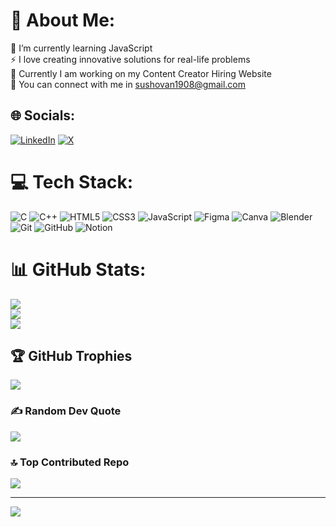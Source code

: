 # 💫 About Me:
🌱 I’m currently learning JavaScript<br>⚡ I love creating innovative solutions for real-life problems<br>🔭 Currently I am working on my Content Creator Hiring Website<br>💬 You can connect with me in sushovan1908@gmail.com


## 🌐 Socials:
[![LinkedIn](https://img.shields.io/badge/LinkedIn-%230077B5.svg?logo=linkedin&logoColor=white)](https://linkedin.com/in/sushovan-ghosh) [![X](https://img.shields.io/badge/X-black.svg?logo=X&logoColor=white)](https://x.com/sushovan680) 

# 💻 Tech Stack:
![C](https://img.shields.io/badge/c-%2300599C.svg?style=for-the-badge&logo=c&logoColor=white) ![C++](https://img.shields.io/badge/c++-%2300599C.svg?style=for-the-badge&logo=c%2B%2B&logoColor=white) ![HTML5](https://img.shields.io/badge/html5-%23E34F26.svg?style=for-the-badge&logo=html5&logoColor=white) ![CSS3](https://img.shields.io/badge/css3-%231572B6.svg?style=for-the-badge&logo=css3&logoColor=white) ![JavaScript](https://img.shields.io/badge/javascript-%23323330.svg?style=for-the-badge&logo=javascript&logoColor=%23F7DF1E) ![Figma](https://img.shields.io/badge/figma-%23F24E1E.svg?style=for-the-badge&logo=figma&logoColor=white) ![Canva](https://img.shields.io/badge/Canva-%2300C4CC.svg?style=for-the-badge&logo=Canva&logoColor=white) ![Blender](https://img.shields.io/badge/blender-%23F5792A.svg?style=for-the-badge&logo=blender&logoColor=white) ![Git](https://img.shields.io/badge/git-%23F05033.svg?style=for-the-badge&logo=git&logoColor=white) ![GitHub](https://img.shields.io/badge/github-%23121011.svg?style=for-the-badge&logo=github&logoColor=white) ![Notion](https://img.shields.io/badge/Notion-%23000000.svg?style=for-the-badge&logo=notion&logoColor=white)
# 📊 GitHub Stats:
![](https://github-readme-stats.vercel.app/api?username=MIRACULOUS65&theme=ambient_gradient&hide_border=false&include_all_commits=false&count_private=false)<br/>
![](https://github-readme-streak-stats.herokuapp.com/?user=MIRACULOUS65&theme=ambient_gradient&hide_border=false)<br/>
![](https://github-readme-stats.vercel.app/api/top-langs/?username=MIRACULOUS65&theme=ambient_gradient&hide_border=false&include_all_commits=false&count_private=false&layout=compact)

## 🏆 GitHub Trophies
![](https://github-profile-trophy.vercel.app/?username=MIRACULOUS65&theme=ambient_gradient&no-frame=false&no-bg=false&margin-w=4)

### ✍️ Random Dev Quote
![](https://quotes-github-readme.vercel.app/api?type=horizontal&theme=radical)

### 🔝 Top Contributed Repo
![](https://github-contributor-stats.vercel.app/api?username=MIRACULOUS65&limit=5&theme=catppuccin_latte&combine_all_yearly_contributions=true)

---
[![](https://visitcount.itsvg.in/api?id=MIRACULOUS65&icon=5&color=9)](https://visitcount.itsvg.in)

<!-- Proudly created with GPRM ( https://gprm.itsvg.in ) -->
